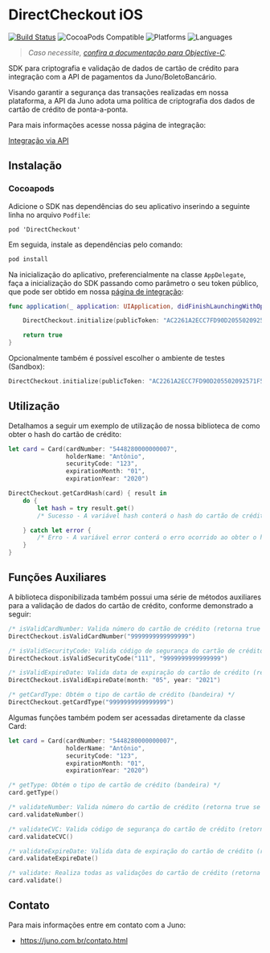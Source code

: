 # DirectCheckout iOS

[![Build Status](https://app.bitrise.io/app/8284329639d88990/status.svg?token=kXRaOTYl23FiIuuy_5cCTg)](https://app.bitrise.io/app/8284329639d88990)
![CocoaPods Compatible](https://img.shields.io/cocoapods/v/DirectCheckout.svg)
![Platforms](https://img.shields.io/badge/platforms-iOS-333333.svg)
![Languages](https://img.shields.io/badge/languages-Swift%20%7C%20ObjC-333333.svg)

>_Caso necessite, [confira a documentação para Objective-C](https://github.com/tamojuno/direct-checkout-ios/blob/master/README-OBJC.md)._

SDK para criptografia e validação de dados de cartão de crédito para integração com a API de pagamentos da Juno/BoletoBancário.

Visando garantir a segurança das transações realizadas em nossa plataforma, a API da Juno adota uma política de criptografia dos dados de cartão de crédito de ponta-a-ponta.

Para mais informações acesse nossa página de integração:

[Integração via API](https://www.boletobancario.com/boletofacil/integration/integration.html)

## Instalação

### Cocoapods

Adicione o SDK nas dependências do seu aplicativo inserindo a seguinte linha no arquivo `Podfile`:

```
pod 'DirectCheckout'
```

Em seguida, instale as dependências pelo comando:

```bash
pod install
```

Na inicialização do aplicativo, preferencialmente na classe `AppDelegate`, faça a inicialização do SDK passando como parâmetro o seu token público, que pode ser obtido em nossa [página de integração](https://www.boletobancario.com/boletofacil/integration/integration.html):

```swift
func application(_ application: UIApplication, didFinishLaunchingWithOptions launchOptions: [UIApplication.LaunchOptionsKey: Any]? = nil) -> Bool {

    DirectCheckout.initialize(publicToken: "AC2261A2ECC7FD90D205502092571F5C1C0831935E35073AA95AEBEB68D7E5C5")

    return true
}
```

Opcionalmente também é possível escolher o ambiente de testes (Sandbox):

```swift
DirectCheckout.initialize(publicToken: "AC2261A2ECC7FD90D205502092571F5C1C0831935E35073AA95AEBEB68D7E5C5", environment: .sandbox)
```

## Utilização

Detalhamos a seguir um exemplo de utilização de nossa biblioteca de como obter o hash do cartão de crédito:

```swift
let card = Card(cardNumber: "5448280000000007",
                holderName: "Antônio",
                securityCode: "123",
                expirationMonth: "01",
                expirationYear: "2020")

DirectCheckout.getCardHash(card) { result in
    do {
        let hash = try result.get()
        /* Sucesso - A variável hash conterá o hash do cartão de crédito */

    } catch let error {
        /* Erro - A variável error conterá o erro ocorrido ao obter o hash */
    }
}
```

## Funções Auxiliares

A biblioteca disponibilizada também possui uma série de métodos auxiliares para a validação de dados do cartão de crédito, conforme demonstrado a seguir:

```swift
/* isValidCardNumber: Valida número do cartão de crédito (retorna true se for válido) */
DirectCheckout.isValidCardNumber("9999999999999999")

/* isValidSecurityCode: Valida código de segurança do cartão de crédito (retorna true se for válido) */
DirectCheckout.isValidSecurityCode("111", "9999999999999999")

/* isValidExpireDate: Valida data de expiração do cartão de crédito (retorna true se for válido) */
DirectCheckout.isValidExpireDate(month: "05", year: "2021")

/* getCardType: Obtém o tipo de cartão de crédito (bandeira) */
DirectCheckout.getCardType("9999999999999999")
```

Algumas funções também podem ser acessadas diretamente da classe Card:

```swift
let card = Card(cardNumber: "5448280000000007",
                holderName: "Antônio",
                securityCode: "123",
                expirationMonth: "01",
                expirationYear: "2020")

/* getType: Obtém o tipo de cartão de crédito (bandeira) */
card.getType()

/* validateNumber: Valida número do cartão de crédito (retorna true se for válido) */
card.validateNumber()

/* validateCVC: Valida código de segurança do cartão de crédito (retorna true se for válido) */
card.validateCVC()

/* validateExpireDate: Valida data de expiração do cartão de crédito (retorna true se for válido) */
card.validateExpireDate()

/* validate: Realiza todas as validações do cartão de crédito (retorna true se for válido ou lança um CardError especificando a falha) */
card.validate()

```

## Contato

Para mais informações entre em contato com a Juno:

* https://juno.com.br/contato.html
